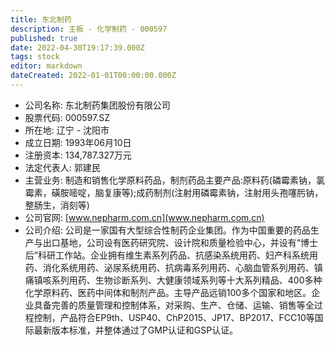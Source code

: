 ```yaml
---
title: 东北制药
description: 主板 - 化学制药 - 000597
published: true
date: 2022-04-30T19:17:39.000Z
tags: stock
editor: markdown
dateCreated: 2022-01-01T00:00:00.000Z
---
```


- 公司名称: 东北制药集团股份有限公司
- 股票代码: 000597.SZ
- 所在地: 辽宁 - 沈阳市
- 成立日期: 1993年06月10日
- 注册资本: 134,787.327万元
- 法定代表人: 郭建民
- 主营业务: 制造和销售化学原料药品，制剂药品主要产品:原料药(磷霉素钠，氯霉素，磺胺嘧啶，脑复康等);成药制剂(注射用磷霉素钠，注射用头孢噻肟钠，整肠生，消刻等)
- 公司官网: [www.nepharm.com.cn](www.nepharm.com.cn)
- 公司介绍: 公司是一家国有大型综合性制药企业集团。作为中国重要的药品生产与出口基地，公司设有医药研究院、设计院和质量检验中心，并设有“博士后”科研工作站。企业拥有维生素系列药品、抗感染系统用药、妇产科系统用药、消化系统用药、泌尿系统用药、抗病毒系列用药、心脑血管系列用药、镇痛镇咳系列用药、生物诊断系列、大健康领域系列等十大系列精品、400多种化学原料药、医药中间体和制剂产品。主导产品远销100多个国家和地区。企业具备完善的质量管理和控制体系，对采购、生产、仓储、运输、销售等全过程控制，产品符合EP9th、USP40、ChP2015、JP17、BP2017、FCC10等国际最新版本标准，并整体通过了GMP认证和GSP认证。



